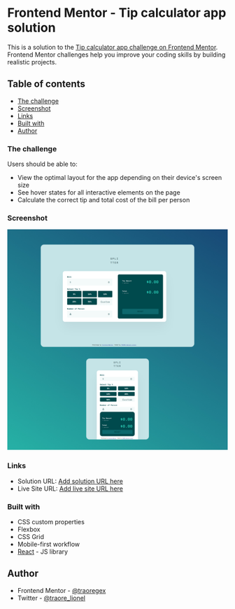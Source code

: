 # Frontend Mentor - Tip calculator app solution

This is a solution to the [Tip calculator app challenge on Frontend Mentor](https://www.frontendmentor.io/challenges/tip-calculator-app-ugJNGbJUX). Frontend Mentor challenges help you improve your coding skills by building realistic projects.

## Table of contents

  - [The challenge](#the-challenge)
  - [Screenshot](#screenshot)
  - [Links](#links)
  - [Built with](#built-with)
- [Author](#author)


### The challenge

Users should be able to:

- View the optimal layout for the app depending on their device's screen size
- See hover states for all interactive elements on the page
- Calculate the correct tip and total cost of the bill per person

### Screenshot

![](./screenshot.jpg)


### Links

- Solution URL: [Add solution URL here](https://your-solution-url.com)
- Live Site URL: [Add live site URL here](https://traoregex.github.io/tip-calculator-fm/)


### Built with

- CSS custom properties
- Flexbox
- CSS Grid
- Mobile-first workflow
- [React](https://reactjs.org/) - JS library


## Author

- Frontend Mentor - [@traoregex](https://www.frontendmentor.io/profile/traoregex)
- Twitter - [@traore_lionel](https://www.twitter.com/yourusername)

